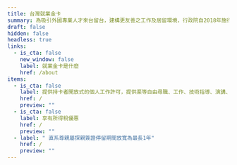 ```yaml
---
title: 台灣就業金卡
summary: 為吸引外國專業人才來台留台，建構更友善之工作及居留環境，行政院自2018年施行「外國專業人才延攬及僱用法」，推出結合工作許可、居留簽證、外僑居留證以及重入國許可之四證合一的「就業金卡」，積極爭取在科技、經濟、教育、文化、藝術、體育、金融、法律及建築設計等八項領域有特殊表現或獨到才能者。
draft: false
hidden: false
headless: true
links:
  - is_cta: false
    new_window: false
    label: 就業金卡是什麼
    href: /about
items:
  - is_cta: false
    label: 提供持卡者開放式的個人工作許可，提供渠等自由尋職、工作、技術指導、演講、兼職及轉換工作之便利性
    href: /
    preview: ""
  - is_cta: false
    label: 享有所得稅優惠
    href: /
    preview: ""
  - label: " 直系尊親屬探親簽證停留期間放寬為最長1年"
    href: /
    preview: ""
---
```

<!-- This text will never be seen -->
